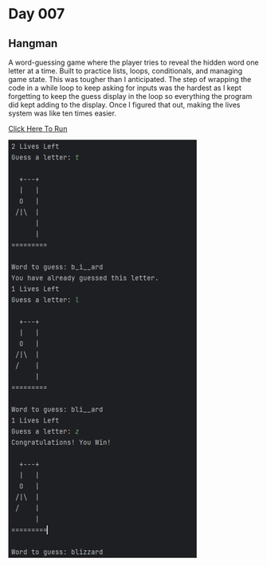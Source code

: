 # Day 007

## Hangman
A word-guessing game where the player tries to reveal the hidden word one letter at a time.
Built to practice lists, loops, conditionals, and managing game state.
This was tougher than I anticipated. The step of wrapping the code in a while loop to keep asking for inputs was the hardest
as I kept forgetting to keep the guess display in the loop so everything the program did kept adding to the display.
Once I figured that out, making the lives system was like ten times easier.

[Click Here To Run](https://www.programiz.com/online-compiler/27DMEZ4caOlEE)

![Hangman Screenshot](images/hangman.png)